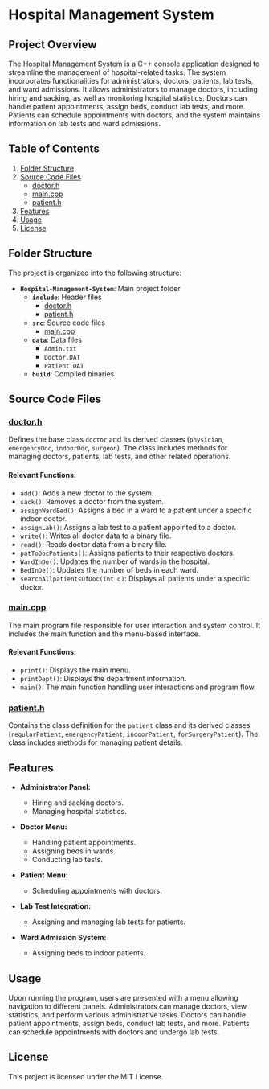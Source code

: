 # Hospital Management System

## Project Overview
The Hospital Management System is a C++ console application designed to streamline the management of hospital-related tasks. The system incorporates functionalities for administrators, doctors, patients, lab tests, and ward admissions. It allows administrators to manage doctors, including hiring and sacking, as well as monitoring hospital statistics. Doctors can handle patient appointments, assign beds, conduct lab tests, and more. Patients can schedule appointments with doctors, and the system maintains information on lab tests and ward admissions.

## Table of Contents
1. [Folder Structure](#folder-structure)
2. [Source Code Files](#source-code-files)
    - [doctor.h](#doctorh)
    - [main.cpp](#maincpp)
    - [patient.h](#patienth)
3. [Features](#features)
4. [Usage](#usage)
5. [License](#license)

## Folder Structure
The project is organized into the following structure:

- **`Hospital-Management-System`**: Main project folder
  - **`include`**: Header files
    - [doctor.h](#doctorh)
    - [patient.h](#patienth)
  - **`src`**: Source code files
    - [main.cpp](#maincpp)
  - **`data`**: Data files
    - `Admin.txt`
    - `Doctor.DAT`
    - `Patient.DAT`
  - **`build`**: Compiled binaries

## Source Code Files

### [doctor.h](#doctorh)

Defines the base class `doctor` and its derived classes (`physician`, `emergencyDoc`, `indoorDoc`, `surgeon`). The class includes methods for managing doctors, patients, lab tests, and other related operations.

#### Relevant Functions:

- `add()`: Adds a new doctor to the system.
- `sack()`: Removes a doctor from the system.
- `assignWardBed()`: Assigns a bed in a ward to a patient under a specific indoor doctor.
- `assignLab()`: Assigns a lab test to a patient appointed to a doctor.
- `write()`: Writes all doctor data to a binary file.
- `read()`: Reads doctor data from a binary file.
- `patToDocPatients()`: Assigns patients to their respective doctors.
- `WardInDe()`: Updates the number of wards in the hospital.
- `BedInDe()`: Updates the number of beds in each ward.
- `searchAllpatientsOfDoc(int d)`: Displays all patients under a specific doctor.

### [main.cpp](#maincpp)

The main program file responsible for user interaction and system control. It includes the main function and the menu-based interface.

#### Relevant Functions:

- `print()`: Displays the main menu.
- `printDept()`: Displays the department information.
- `main()`: The main function handling user interactions and program flow.

### [patient.h](#patienth)

Contains the class definition for the `patient` class and its derived classes (`regularPatient`, `emergencyPatient`, `indoorPatient`, `forSurgeryPatient`). The class includes methods for managing patient details.

## Features
- **Administrator Panel:**
  - Hiring and sacking doctors.
  - Managing hospital statistics.

- **Doctor Menu:**
  - Handling patient appointments.
  - Assigning beds in wards.
  - Conducting lab tests.

- **Patient Menu:**
  - Scheduling appointments with doctors.

- **Lab Test Integration:**
  - Assigning and managing lab tests for patients.

- **Ward Admission System:**
  - Assigning beds to indoor patients.

## Usage
Upon running the program, users are presented with a menu allowing navigation to different panels. Administrators can manage doctors, view statistics, and perform various administrative tasks. Doctors can handle patient appointments, assign beds, conduct lab tests, and more. Patients can schedule appointments with doctors and undergo lab tests.

## License
This project is licensed under the MIT License.
